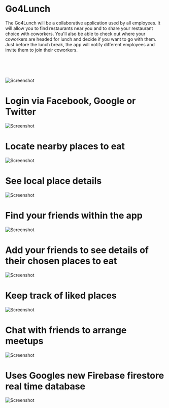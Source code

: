 # Go4Lunch <br />
The Go4Lunch will be a collaborative application used by all employees. It will allow you to find restaurants near you and to share your restaurant choice with coworkers. You'll also be able to check out where your coworkers are headed for lunch and decide if you want to go with them. Just before the lunch break, the app will notify different employees and invite them to join their coworkers.

<br/>
<br/>
<br/>


![Screenshot](Picture6.png)
# Login via Facebook, Google or Twitter
![Screenshot](PictureLogin.png)

# Locate nearby places to eat
![Screenshot](Picture1.png)

# See local place details
![Screenshot](Picture2.png)

# Find your friends within the app
![Screenshot](Picture3.png)

# Add your friends to see details of their chosen places to eat
![Screenshot](Picture4.png) 

# Keep track of liked places
![Screenshot](Picture5.png) 

# Chat with friends to arrange meetups
![Screenshot](picture7.png) 

# Uses Googles new Firebase firestore real time database
![Screenshot](firebaseimg.png)
